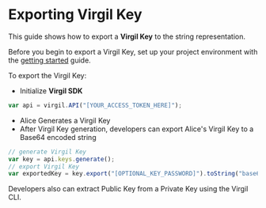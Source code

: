 # Exporting Virgil Key

This guide shows how to export a **Virgil Key** to the string representation.

Before you begin to export a Virgil Key, set up your project environment with the [getting started](/docs/guides/configuration/client-configuration) guide.

To export the Virgil Key:

- Initialize **Virgil SDK**

```javascript
var api = virgil.API("[YOUR_ACCESS_TOKEN_HERE]");
```

- Alice Generates a Virgil Key
- After Virgil Key generation, developers can export Alice's Virgil Key to a Base64 encoded string

```javascript
// generate Virgil Key
var key = api.keys.generate();
// export Virgil Key
var exportedKey = key.export("[OPTIONAL_KEY_PASSWORD]").toString("base64");
```

Developers also can extract Public Key from a Private Key using the Virgil CLI.
